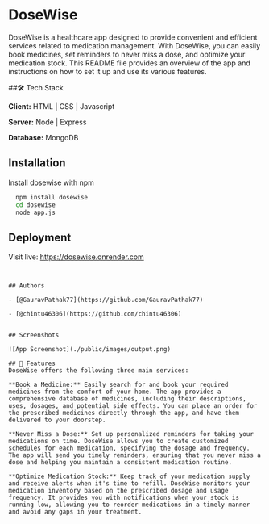 
# DoseWise

DoseWise is a healthcare app designed to provide convenient and efficient services related to medication management. With DoseWise, you can easily book medicines, set reminders to never miss a dose, and optimize your medication stock. This README file provides an overview of the app and instructions on how to set it up and use its various features.

##🛠 Tech Stack

**Client:** HTML | CSS | Javascript

**Server:** Node | Express

**Database:** MongoDB

## Installation

Install dosewise with npm

```bash
  npm install dosewise
  cd dosewise
  node app.js
```
    
## Deployment

Visit live: https://dosewise.onrender.com
```


## Authors

- [@GauravPathak77](https://github.com/GauravPathak77)

- [@chintu46306](https://github.com/chintu46306)


## Screenshots

![App Screenshot](./public/images/output.png)

## 🚀 Features
DoseWise offers the following three main services:

**Book a Medicine:** Easily search for and book your required medicines from the comfort of your home. The app provides a comprehensive database of medicines, including their descriptions, uses, dosages, and potential side effects. You can place an order for the prescribed medicines directly through the app, and have them delivered to your doorstep.

**Never Miss a Dose:** Set up personalized reminders for taking your medications on time. DoseWise allows you to create customized schedules for each medication, specifying the dosage and frequency. The app will send you timely reminders, ensuring that you never miss a dose and helping you maintain a consistent medication routine.

**Optimize Medication Stock:** Keep track of your medication supply and receive alerts when it's time to refill. DoseWise monitors your medication inventory based on the prescribed dosage and usage frequency. It provides you with notifications when your stock is running low, allowing you to reorder medications in a timely manner and avoid any gaps in your treatment.


